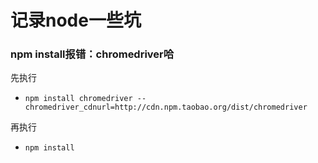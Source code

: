 # 记录node一些坑

### npm install报错：chromedriver哈
先执行
- `npm install chromedriver --chromedriver_cdnurl=http://cdn.npm.taobao.org/dist/chromedriver`

再执行
- `npm install`